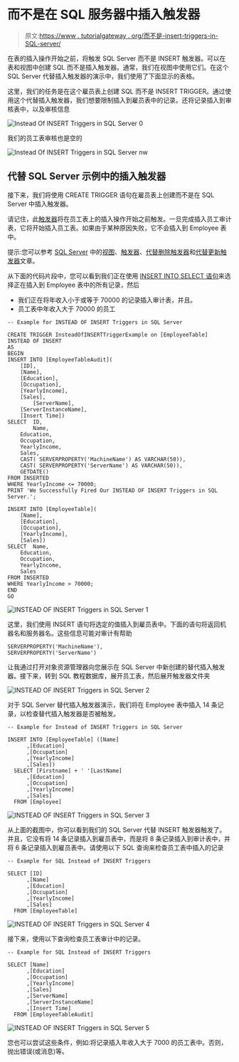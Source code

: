 # 而不是在 SQL 服务器中插入触发器

> 原文:[https://www . tutorialgateway . org/而不是-insert-triggers-in-SQL-server/](https://www.tutorialgateway.org/instead-of-insert-triggers-in-sql-server/)

在表的插入操作开始之前，将触发 SQL Server 而不是 INSERT 触发器。可以在表和视图中创建 SQL 而不是插入触发器。通常，我们在视图中使用它们。在这个 SQL Server 代替插入触发器的演示中，我们使用了下面显示的表格。

这里，我们的任务是在这个雇员表上创建 SQL 而不是 INSERT TRIGGER。通过使用这个代替插入触发器，我们想要限制插入到雇员表中的记录。还将记录插入到审核表中，以及审核信息

![Instead Of INSERT Triggers in SQL Server 0](img/7a714e509fe05bfb039affbe22d3f3db.png)

我们的员工表审核也是空的

![Instead Of INSERT Triggers in SQL Server nw](img/fd8302d8c5ad6ff3aab2bf6e72d14eb6.png)

## 代替 SQL Server 示例中的插入触发器

接下来，我们将使用 CREATE TRIGGER 语句在雇员表上创建而不是在 SQL Server 中插入触发器。

请记住，此[触发器](https://www.tutorialgateway.org/triggers-in-sql-server/)将在员工表上的插入操作开始之前触发。一旦完成插入员工审计表，它将开始插入员工表。如果由于某种原因失败，它不会插入到 Employee 表中。

提示:您可以参考 [SQL Server](https://www.tutorialgateway.org/sql/) 中的[视图](https://www.tutorialgateway.org/views-in-sql-server/)、[触发器](https://www.tutorialgateway.org/triggers-in-sql-server/)、[代替删除触发器](https://www.tutorialgateway.org/instead-of-delete-triggers-in-sql-server/)和[代替更新触发器](https://www.tutorialgateway.org/instead-of-update-triggers-in-sql-server/)文章。

从下面的代码片段中，您可以看到我们正在使用 [INSERT INTO SELECT 语句](https://www.tutorialgateway.org/sql-insert-into-select-statement/)来选择正在插入到 Employee 表中的所有记录，然后

*   我们正在将年收入小于或等于 70000 的记录插入审计表，并且。
*   员工表中年收入大于 70000 的员工

```
-- Example for INSTEAD OF INSERT Triggers in SQL Server

CREATE TRIGGER InsteadOfINSERTTriggerExample on [EmployeeTable]
INSTEAD OF INSERT 
AS
BEGIN 
INSERT INTO [EmployeeTableAudit](
	[ID],
	[Name],
	[Education],
	[Occupation],
	[YearlyIncome],
	[Sales],
        [ServerName],
	[ServerInstanceName],
	[Insert Time])
SELECT  ID,	
        Name, 
	Education, 
	Occupation, 
	YearlyIncome,	
	Sales,
	CAST( SERVERPROPERTY('MachineName') AS VARCHAR(50)),
	CAST( SERVERPROPERTY('ServerName') AS VARCHAR(50)),
	GETDATE()
FROM INSERTED
WHERE YearlyIncome <= 70000;
PRINT 'We Successfully Fired Our INSTEAD OF INSERT Triggers in SQL Server.';

INSERT INTO [EmployeeTable]( 
	[Name],
	[Education],
	[Occupation],
	[YearlyIncome],
	[Sales])
SELECT  Name,
	Education,
	Occupation,
	YearlyIncome,
	Sales
FROM INSERTED
WHERE YearlyIncome > 70000;
END
GO
```

![INSTEAD OF INSERT Triggers in SQL Server 1](img/654e02604c53a418f60cd75a12a82906.png)

这里，我们使用 INSERT 语句将选定的值插入到雇员表中。下面的语句将返回机器名和服务器名。这些信息可能对审计有帮助

```
SERVERPROPERTY('MachineName'), 
SERVERPROPERTY('ServerName')
```

让我通过打开对象资源管理器向您展示在 SQL Server 中新创建的替代插入触发器。接下来，转到 SQL 教程数据库，展开员工表，然后展开触发器文件夹

![INSTEAD OF INSERT Triggers in SQL Server 2](img/c5c8835ae8e235083b4ee506eb8519d9.png)

对于 SQL Server 替代插入触发器演示，我们将在 Employee 表中插入 14 条记录，以检查替代插入触发器是否被触发。

```
-- Example for Instead of INSERT Triggers in SQL Server

INSERT INTO [EmployeeTable] ([Name]
      ,[Education]
      ,[Occupation]
      ,[YearlyIncome]
      ,[Sales])
  SELECT [Firstname] + ' '[LastName]
      ,[Education]
      ,[Occupation]
      ,[YearlyIncome]
      ,[Sales] 
  FROM [Employee]
```

![INSTEAD OF INSERT Triggers in SQL Server 3](img/4f799b92bd837e4fc80992d4879b5f78.png)

从上面的截图中，你可以看到我们的 SQL Server 代替 INSERT 触发器触发了。并且，它没有将 14 条记录插入到雇员表中，而是将 8 条记录插入到审计表中，并将 6 条记录插入到雇员表中。请使用以下 SQL 查询来检查员工表中插入的记录

```
-- Example for SQL Instead of INSERT Triggers

SELECT [ID]
      ,[Name]
      ,[Education]
      ,[Occupation]
      ,[YearlyIncome]
      ,[Sales]
  FROM [EmployeeTable]

```

![INSTEAD OF INSERT Triggers in SQL Server 4](img/8d6242d45b8781de22d8b519d89b67cb.png)

接下来，使用以下查询检查员工表审计中的记录。

```
-- Example for SQL Instead of INSERT Triggers

SELECT [Name]
      ,[Education]
      ,[Occupation]
      ,[YearlyIncome]
      ,[Sales]
      ,[ServerName]
      ,[ServerInstanceName]
      ,[Insert Time]
  FROM [EmployeeTableAudit]
```

![INSTEAD OF INSERT Triggers in SQL Server 5](img/68dd8fda115f8e4d64375d441e2deac6.png)

您也可以尝试这些条件，例如:将记录插入年收入大于 7000 的员工表中。否则，抛出错误(或消息)等。
